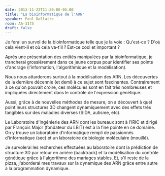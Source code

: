 ```yaml
---
date: 2013-11-22T11:30:00-05:00
title: "La bioinformatique de l'ARN"
speaker: Paul Dallaire
room: AA-1175
draft: false
---
```


Je ferai un survol de la bioinformatique telle que je la voie :
Qu'est-ce ?
D'où cela vient-il et où cela va-t'il ?
Est-ce cool et important ?

Après une présentation des entités manipulées par la bioinformatique, je trancherai grossièrement dans ce jeune corpus pour identifier ses points d'ancrage (l'information, l'algorithmique et la modélisation).

<!--more-->

Nous nous attarderons surtout à la modélisation des ARN.
Les découvertes de la dernière décennie (et demi) à ce sujet sont fascinantes.
Contrairement à ce qu'on pouvait croire, ces molécules sont en fait très nombreuses et impliquées directement dans le contrôle de l'expression génétique.

Aussi, grâce à de nouvelles méthodes de mesure, on a découvert à quel point leurs structures 3D changent dynamiquement avec des effets très tangibles sur des maladies diverses (SIDA, autisme, etc).

Le Laboratoire d'Ingénierie des ARN dont les bureaux sont à l'IRIC et dirigé par François Major (fondateur du LBIT) est à la fine pointe en ce domaine.
On y trouve un laboratoire d'informatique rempli de passionnés d'informatique (sec) et un laboratoire de biologie moléculaire (mouillé).

Je survolerai les recherches effectuées au laboratoire dont la prédiction de structure 3D par retour en arrière (backtrack) et la modélisation du contrôle génétique grâce à l'algorithme des mariages stables.
Et, s'il reste de la pizza, j'aborderai mes travaux sur la dynamique des ARN grâce entre autre à la programmation dynamique.
